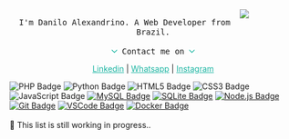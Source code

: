 <img align='right' src='https://user-images.githubusercontent.com/5713670/87202985-820dcb80-c2b6-11ea-9f56-7ec461c497c3.gif' width='100"'>

<p align="center">
  <samp>
    I'm Danilo Alexandrino. A Web Developer from Brazil. 
     <br><br>
     <img width="10px" src="https://raw.githubusercontent.com/arielff3/arielff3/68f5b4bc764182ed14a00d18ed802bd5b1977548/.github/arrow.svg" alt="arrow"/> Contact me on <img width="10px" src="https://raw.githubusercontent.com/arielff3/arielff3/68f5b4bc764182ed14a00d18ed802bd5b1977548/.github/arrow.svg" alt="arrow"/>
  </samp>
</p>

<p align="center">
  <a style="color:#1BB5A2" href="https://www.linkedin.com/in/danilo-alexandrino-4aaa1518b/">Linkedin</a> |
  <a style="color:#1BB5A2" href="https://api.whatsapp.com/send?phone=5585996074916&text=Ol%C3%A1%2C%20vim%20pelo%20seu%20github">Whatsapp</a> |
  <a style="color:#1BB5A2" href="https://www.instagram.com/daniloaldm/">Instagram</a>
</p>

![PHP Badge](https://img.shields.io/badge/-PHP-777BB4?style=flat&logo=php&logoColor=white)
![Python Badge](https://img.shields.io/badge/-PYTHON-yellow?style=flat&logo=python&logoColor=white)
![HTML5 Badge](https://img.shields.io/badge/-HTML5-E34F26?style=flat&logo=html5&logoColor=white)
![CSS3 Badge](https://img.shields.io/badge/-CSS3-1572B6?style=flat&logo=css3&logoColor=white)
![JavaScript Badge](https://img.shields.io/badge/-JavaScript-yellow?style=flat&logo=javascript&logoColor=white)
<a href="https://mysql.com" target="_blank"> ![MySQL Badge](https://img.shields.io/badge/-MySQL-4479A1?style=flat&logo=mysql&logoColor=white)</a>
<a href="https://sqlite.org" target="_blank"> ![SQLite Badge](https://img.shields.io/badge/-SQLite-003B57?style=flat&logo=sqlite&logoColor=white)</a>
<a href="https://nodejs.org" target="_blank"> ![Node.js Badge](https://img.shields.io/badge/-Node.js-339933?style=flat&logo=node.js&logoColor=white)</a>
<a href="https://git-scm.com" target="_blank"> ![Git Badge](https://img.shields.io/badge/-Git-F05032?style=flat&logo=git&logoColor=white)</a>
<a href="https://code.visualstudio.com" target="_blank"> ![VSCode Badge](https://img.shields.io/badge/-VSCode-007ACC?style=flat&logo=visual-studio-code&logoColor=white)</a>
<a href="https://docker.com" target="_blank"> ![Docker Badge](https://img.shields.io/badge/-Docker-2496ED?style=flat&logo=docker&logoColor=white)</a>
<br><br>
:construction: This list is still working in progress..
<!--
**arielff3/arielff3** is a ✨ _special_ ✨ repository because its `README.md` (this file) appears on your GitHub profile.

Here are some ideas to get you started:

- 🔭 I’m currently working on ...
- 🌱 I’m currently learning ...
- 👯 I’m looking to collaborate on ...
- 🤔 I’m looking for help with ...
- 💬 Ask me about ...
- 📫 How to reach me: ...
- 😄 Pronouns: ...
- ⚡ Fun fact: ...
-->
